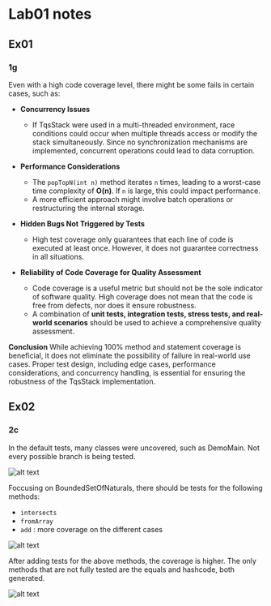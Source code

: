 # Lab01 notes
## Ex01
### 1g

Even with a high code coverage level, there might be some fails in certain cases, such as:


-  **Concurrency Issues**
   - If TqsStack were used in a multi-threaded environment, race conditions could occur when multiple threads access or modify the stack simultaneously. Since no synchronization mechanisms are implemented, concurrent operations could lead to data corruption.

- **Performance Considerations**
   - The `popTopN(int n)` method iterates `n` times, leading to a worst-case time complexity of **O(n)**. If `n` is large, this could impact performance. 
   - A more efficient approach might involve batch operations or restructuring the internal storage.

- **Hidden Bugs Not Triggered by Tests**
   - High test coverage only guarantees that each line of code is executed at least once. However, it does not guarantee correctness in all situations.
   

- **Reliability of Code Coverage for Quality Assessment**
   - Code coverage is a useful metric but should not be the sole indicator of software quality. High coverage does not mean that the code is free from defects, nor does it ensure robustness.
   - A combination of **unit tests, integration tests, stress tests, and real-world scenarios** should be used to achieve a comprehensive quality assessment.

**Conclusion**
While achieving 100% method and statement coverage is beneficial, it does not eliminate the possibility of failure in real-world use cases. Proper test design, including edge cases, performance considerations, and concurrency handling, is essential for ensuring the robustness of the TqsStack implementation.

## Ex02
### 2c
In the default tests, many classes were uncovered, such as DemoMain. Not every possible branch is being tested.

![alt text](/images/all.png)

Foccusing on BoundedSetOfNaturals, there should be tests for the following methods:
- `intersects`
- `fromArray`
- `add` : more coverage on the different cases

![alt text](/images/Bounded1.png)

After adding tests for the above methods, the coverage is higher. The only methods that are not fully tested are the equals and hashcode, both generated.

![alt text](/images/Bounded2.png)



